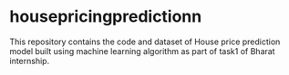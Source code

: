# housepricingpredictionn
This repository contains the code and dataset of House price prediction model built using machine learning algorithm as part of task1 of Bharat internship.

